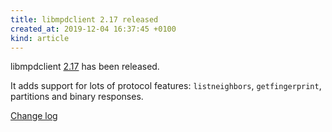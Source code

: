 ```yaml
---
title: libmpdclient 2.17 released
created_at: 2019-12-04 16:37:45 +0100
kind: article
---
```


libmpdclient
[2.17](/download/libmpdclient/2/libmpdclient-2.17.tar.xz)
has been released.

It adds support for lots of protocol features: `listneighbors`,
`getfingerprint`, partitions and binary responses.

[Change log](https://raw.githubusercontent.com/MusicPlayerDaemon/libmpdclient/v2.17/NEWS)
